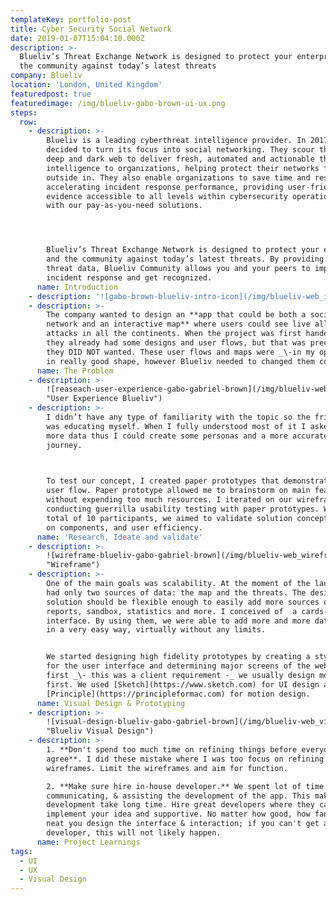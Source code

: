 ```yaml
---
templateKey: portfolio-post
title: Cyber Security Social Network
date: 2019-01-07T15:04:10.000Z
description: >-
  Blueliv’s Threat Exchange Network is designed to protect your enterprise and
  the community against today’s latest threats
company: Blueliv
location: 'London, United Kingdom'
featuredpost: true
featuredimage: /img/blueliv-gabo-brown-ui-ux.png
steps:
  row:
    - description: >-
        Blueliv is a leading cyberthreat intelligence provider. In 2017 they
        decided to turn its focus into social networking. They scour the open,
        deep and dark web to deliver fresh, automated and actionable threat
        intelligence to organizations, helping protect their networks from the
        outside in. They also enable organizations to save time and resources by
        accelerating incident response performance, providing user-friendly
        evidence accessible to all levels within cybersecurity operations teams
        with our pay-as-you-need solutions.




        Blueliv’s Threat Exchange Network is designed to protect your enterprise
        and the community against today’s latest threats. By providing expert
        threat data, Blueliv Community allows you and your peers to improve
        incident response and get recognized.
      name: Introduction
    - description: '![gabo-brown-blueliv-intro-icon](/img/blueliv-web_intro.png "intro")'
    - description: >-
        The company wanted to design an **app that could be both a social
        network and an interactive map** where users could see live all cyber
        attacks in all the continents. When the project was first handed to me
        they already had some designs and user flows, but that was precisely wat
        they DID NOT wanted. These user flows and maps were _\-in my opinion-_
        in really good shape, however Blueliv needed to changed them completely.
      name: The Problem
    - description: >-
        ![reaseach-user-experience-gabo-gabriel-brown](/img/blueliv-web_solving-the-problem.png
        "User Experience Blueliv")
    - description: >-
        I didn’t have any type of familiarity with the topic so the frist step
        was educating myself. When I fully understood most of it I asked them
        more data thus I could create some personas and a more accurate user
        journey.

         

        To test our concept, I created paper prototypes that demonstrate key
        user flow. Paper prototype allowed me to brainstorm on main features
        without expending too much resources. I iterated on our wireframe by
        conducting guerrilla usability testing with paper prototypes. With the
        total of 10 participants, we aimed to validate solution concept, clarity
        on components, and user efficiency.
      name: 'Research, Ideate and validate'
    - description: >-
        ![wireframe-blueliv-gabo-gabriel-brown](/img/blueliv-web_wireframing.png
        "Wireframe")
    - description: >-
        One of the main goals was scalability. At the moment of the launch, we
        had only two sources of data: the map and the threats. The design
        solution should be flexible enough to easily add more sources of data:
        reports, sandbox, statistics and more. I conceived of  a cards-based
        interface. By using them, we were able to add more and more data sources
        in a very easy way, virtually without any limits.


        We started designing high fidelity prototypes by creating a style guide
        for the user interface and determining major screens of the website
        first _\- this was a client requirement -_ we usually design mobile
        first. We used [Sketch](https://www.sketch.com) for UI design and
        [Principle](https://principleformac.com) for motion design.
      name: Visual Design & Prototyping
    - description: >-
        ![visual-design-blueliv-gabo-gabriel-brown](/img/blueliv-web_visual-design.png
        "Blueliv Visual Design")
    - description: >-
        1. **Don't spend too much time on refining things before everyone
        agree**. I did these mistake where I was too focus on refining one hi-fi
        wireframes. Limit the wireframes and aim for function.

        2. **Make sure hire in-house developer.** We spent lot of time managing,
        communicating, & assisting the development of the app. This make the
        development take long time. Hire great developers where they can
        implement your idea and supportive. No matter how good, how fancy, how
        neat you design the interface & interaction; if you can't get a good
        developer, this will not likely happen.
      name: Project Learnings
tags:
  - UI
  - UX
  - Visual Design
---
```


